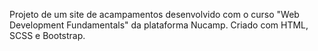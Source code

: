 Projeto de um site de acampamentos desenvolvido com o curso "Web Development Fundamentals" da plataforma Nucamp. Criado com HTML, SCSS e Bootstrap.
